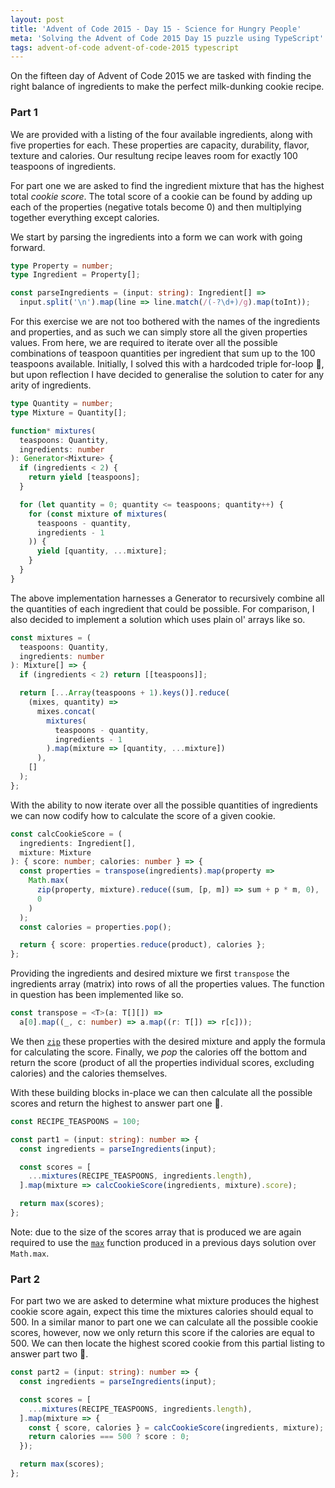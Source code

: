 ```yaml
---
layout: post
title: 'Advent of Code 2015 - Day 15 - Science for Hungry People'
meta: 'Solving the Advent of Code 2015 Day 15 puzzle using TypeScript'
tags: advent-of-code advent-of-code-2015 typescript
---
```


On the fifteen day of Advent of Code 2015 we are tasked with finding the right balance of ingredients to make the perfect milk-dunking cookie recipe.

<!--more-->

### Part 1

We are provided with a listing of the four available ingredients, along with five properties for each.
These properties are capacity, durability, flavor, texture and calories.
Our resultung recipe leaves room for exactly 100 teaspoons of ingredients.

For part one we are asked to find the ingredient mixture that has the highest total _cookie score_.
The total score of a cookie can be found by adding up each of the properties (negative totals become 0) and then multiplying together everything except calories.

We start by parsing the ingredients into a form we can work with going forward.

```typescript
type Property = number;
type Ingredient = Property[];

const parseIngredients = (input: string): Ingredient[] =>
  input.split('\n').map(line => line.match(/(-?\d+)/g).map(toInt));
```

For this exercise we are not too bothered with the names of the ingredients and properties, and as such we can simply store all the given properties values.
From here, we are required to iterate over all the possible combinations of teaspoon quantities per ingredient that sum up to the 100 teaspoons available.
Initially, I solved this with a hardcoded triple for-loop 😬, but upon reflection I have decided to generalise the solution to cater for any arity of ingredients.

```typescript
type Quantity = number;
type Mixture = Quantity[];

function* mixtures(
  teaspoons: Quantity,
  ingredients: number
): Generator<Mixture> {
  if (ingredients < 2) {
    return yield [teaspoons];
  }

  for (let quantity = 0; quantity <= teaspoons; quantity++) {
    for (const mixture of mixtures(
      teaspoons - quantity,
      ingredients - 1
    )) {
      yield [quantity, ...mixture];
    }
  }
}
```

The above implementation harnesses a Generator to recursively combine all the quantities of each ingredient that could be possible.
For comparison, I also decided to implement a solution which uses plain ol' arrays like so.

```typescript
const mixtures = (
  teaspoons: Quantity,
  ingredients: number
): Mixture[] => {
  if (ingredients < 2) return [[teaspoons]];

  return [...Array(teaspoons + 1).keys()].reduce(
    (mixes, quantity) =>
      mixes.concat(
        mixtures(
          teaspoons - quantity,
          ingredients - 1
        ).map(mixture => [quantity, ...mixture])
      ),
    []
  );
};
```

With the ability to now iterate over all the possible quantities of ingredients we can now codify how to calculate the score of a given cookie.

```typescript
const calcCookieScore = (
  ingredients: Ingredient[],
  mixture: Mixture
): { score: number; calories: number } => {
  const properties = transpose(ingredients).map(property =>
    Math.max(
      zip(property, mixture).reduce((sum, [p, m]) => sum + p * m, 0),
      0
    )
  );
  const calories = properties.pop();

  return { score: properties.reduce(product), calories };
};
```

Providing the ingredients and desired mixture we first `transpose` the ingredients array (matrix) into rows of all the properties values.
The function in question has been implemented like so.

```typescript
const transpose = <T>(a: T[][]) =>
  a[0].map((_, c: number) => a.map((r: T[]) => r[c]));
```

We then [`zip`](https://eddmann.com/posts/advent-of-code-2015-day-13-knights-of-the-dinner-table/) these properties with the desired mixture and apply the formula for calculating the score.
Finally, we _pop_ the calories off the bottom and return the score (product of all the properties individual scores, excluding calories) and the calories themselves.

With these building blocks in-place we can then calculate all the possible scores and return the highest to answer part one 🌟.

```typescript
const RECIPE_TEASPOONS = 100;

const part1 = (input: string): number => {
  const ingredients = parseIngredients(input);

  const scores = [
    ...mixtures(RECIPE_TEASPOONS, ingredients.length),
  ].map(mixture => calcCookieScore(ingredients, mixture).score);

  return max(scores);
};
```

Note: due to the size of the scores array that is produced we are again required to use the [`max`](https://eddmann.com/posts/advent-of-code-2015-day-13-knights-of-the-dinner-table/) function produced in a previous days solution over `Math.max`.

### Part 2

For part two we are asked to determine what mixture produces the highest cookie score again, expect this time the mixtures calories should equal to 500.
In a similar manor to part one we can calculate all the possible cookie scores, however, now we only return this score if the calories are equal to 500.
We can then locate the highest scored cookie from this partial listing to answer part two 🌟.

```typescript
const part2 = (input: string): number => {
  const ingredients = parseIngredients(input);

  const scores = [
    ...mixtures(RECIPE_TEASPOONS, ingredients.length),
  ].map(mixture => {
    const { score, calories } = calcCookieScore(ingredients, mixture);
    return calories === 500 ? score : 0;
  });

  return max(scores);
};
```
